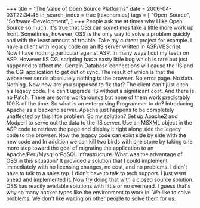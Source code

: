 +++
title = "The Value of Open Source Platforms"
date = 2006-04-03T22:34:45
in_search_index = true
[taxonomies]
tags = [
	"Open-Source",
	"Software-Development",
]
+++
People ask me at times why I like Open Source so much. It's true that OSS can sometimes take a little more work up front. Sometimes, however, OSS is the only way to solve a problem quickly and with the least amount of trouble. Take my current project for example. I have a client with legacy code on an IIS server written in ASP/VBScript. Now I have nothing particular against ASP. In many ways I cut my teeth on ASP. However IIS CGI scripting has a nasty little bug which is rare but just happened to affect me. Certain Database connections will cause the IIS and the CGI application to get out of sync. The result of which is that the webserver sends absolutely nothing to the browser. No error page. No data. Nothing. Now how are you supposed to fix that? The client can't just ditch his legacy code. He can't upgrade IIS without a significant cost. And there is no Patch. There are some workarounds but none of them work predictably 100% of the time. So what is an enterprising Programmer to do? Introducing Apache as a backend server. Apache just happens to be completely unaffected by this little problem. So my solution? Set up Apache2 and Modperl to serve out the data to the IIS server. Use an MSXML object in the ASP code to retrieve the page and display it right along side the legacy code to the browser. Now the legacy code can exist side by side with the new code and In addition we can kill two birds with one stone by taking one more step toward the goal of migrating the application to an Apache/Perl/Mysql orPgSQL infrastructure. What was the advantage of OSS in this situation? It provided a solution that I could implement immediately with no licensing changes, no cost, and no problems. I didn't have to talk to a sales rep. I didn't have to talk to tech support. I just went ahead and implemented it. Now try doing that with a closed source solution. OSS has readily available solutions with little or no overhead. I guess that's why so many hacker types like the environment to work in. We like to solve problems. We don't like waiting on other people to solve them for us. 
